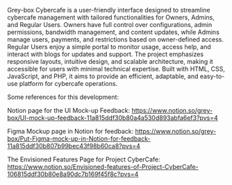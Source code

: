 Grey-box Cybercafe is a user-friendly interface designed to streamline cybercafe management with tailored functionalities for Owners, Admins, and Regular Users. Owners have full control over configurations, admin permissions, bandwidth management, and content updates, while Admins manage users, payments, and restrictions based on owner-defined access. Regular Users enjoy a simple portal to monitor usage, access help, and interact with blogs for updates and support. The project emphasizes responsive layouts, intuitive design, and scalable architecture, making it accessible for users with minimal technical expertise. Built with HTML, CSS, JavaScript, and PHP, it aims to provide an efficient, adaptable, and easy-to-use platform for cybercafe operations.

Some references for this development:

Notion page for the UI Mock-up Feedback:
https://www.notion.so/grey-box/UI-mock-up-feedback-11a815ddf30b80a4a530d893abfa6ef3?pvs=4


Figma Mockup page in Notion for feedback:
https://www.notion.so/grey-box/Put-Figma-mock-up-in-Notion-for-feedback-11a815ddf30b807b99bec43f98b60ca8?pvs=4


The Envisioned Features Page for Project CyberCafe:
https://www.notion.so/Envisioned-features-of-Project-CyberCafe-106815ddf30b80e8a90dc7b169f45f8c?pvs=4







